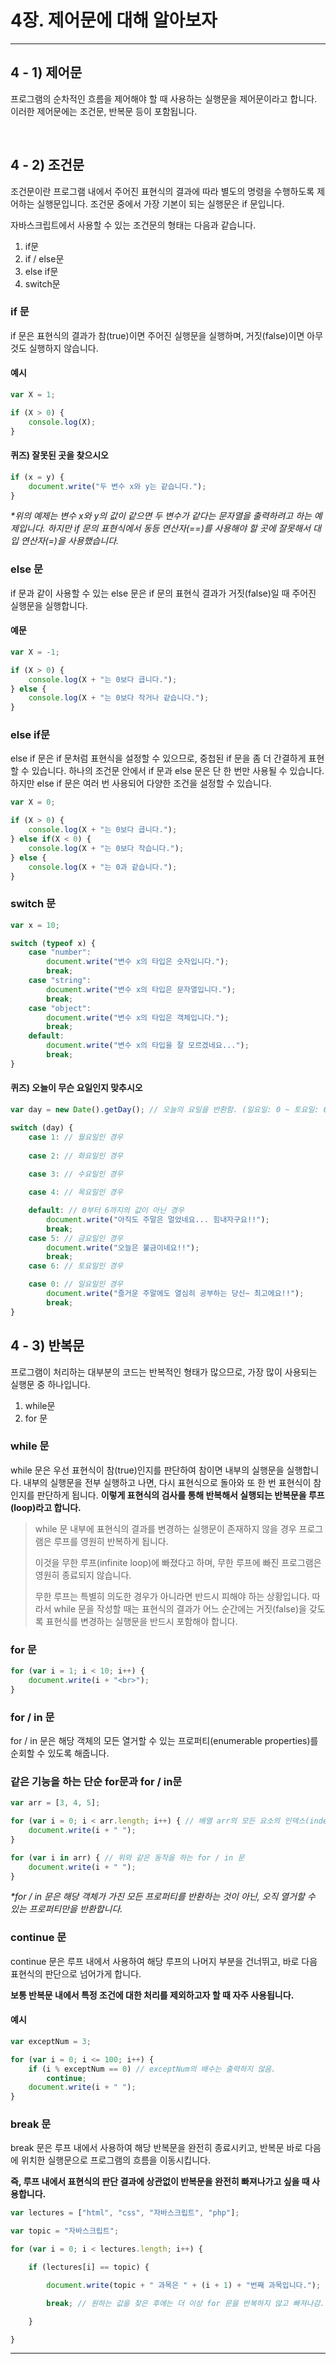 # 4장. 제어문에 대해 알아보자

***

## 4 - 1) 제어문

프로그램의 순차적인 흐름을 제어해야 할 때 사용하는 실행문을 제어문이라고 합니다.
이러한 제어문에는 조건문, 반복문 등이 포함됩니다.

<br/>

## 4 - 2) 조건문

조건문이란 프로그램 내에서 주어진 표현식의 결과에 따라 별도의 명령을 수행하도록 제어하는 실행문입니다.
조건문 중에서 가장 기본이 되는 실행문은 if 문입니다.

자바스크립트에서 사용할 수 있는 조건문의 형태는 다음과 같습니다.

1. if문
2. if / else문
3. else if문
4. switch문

### if 문

if 문은 표현식의 결과가 참(true)이면 주어진 실행문을 실행하며, 거짓(false)이면 아무것도 실행하지 않습니다.

#### 예시

```javascript
var X = 1;

if (X > 0) {
    console.log(X);
}
```

#### 퀴즈) 잘못된 곳을 찾으시오

```javascript
if (x = y) {
    document.write("두 변수 x와 y는 같습니다.");
}
```

_*위의 예제는 변수 x와 y의 값이 같으면 두 변수가 같다는 문자열을 출력하려고 하는 예제입니다.
하지만 if 문의 표현식에서 동등 연산자(==)를 사용해야 할 곳에 잘못해서 대입 연산자(=)을 사용했습니다._

### else 문

if 문과 같이 사용할 수 있는 else 문은 if 문의 표현식 결과가 거짓(false)일 때 주어진 실행문을 실행합니다.

#### 예문

```javascript
var X = -1;

if (X > 0) {
    console.log(X + "는 0보다 큽니다.");
} else {
    console.log(X + "는 0보다 작거나 같습니다.");
}
```

### else if문

else if 문은 if 문처럼 표현식을 설정할 수 있으므로, 중첩된 if 문을 좀 더 간결하게 표현할 수 있습니다.
하나의 조건문 안에서 if 문과 else 문은 단 한 번만 사용될 수 있습니다.
하지만 else if 문은 여러 번 사용되어 다양한 조건을 설정할 수 있습니다.

```javascript
var X = 0;

if (X > 0) {
    console.log(X + "는 0보다 큽니다.");
} else if(X < 0) {
    console.log(X + "는 0보다 작습니다.");
} else {
    console.log(X + "는 0과 같습니다.");
}
```

### switch 문

```javascript 
var x = 10;

switch (typeof x) {
    case "number":
        document.write("변수 x의 타입은 숫자입니다.");
        break;
    case "string":
        document.write("변수 x의 타입은 문자열입니다.");
        break;
    case "object":
        document.write("변수 x의 타입은 객체입니다.");
        break;
    default:
        document.write("변수 x의 타입을 잘 모르겠네요...");
        break;
}
```

#### 퀴즈) 오늘이 무슨 요일인지 맞추시오

```javascript
var day = new Date().getDay(); // 오늘의 요일을 반환함. (일요일: 0 ~ 토요일: 6)

switch (day) {
    case 1: // 월요일인 경우
    
    case 2: // 화요일인 경우
    
    case 3: // 수요일인 경우

    case 4: // 목요일인 경우

    default: // 0부터 6까지의 값이 아닌 경우
        document.write("아직도 주말은 멀었네요... 힘내자구요!!");
        break;
    case 5: // 금요일인 경우
        document.write("오늘은 불금이네요!!");
        break;
    case 6: // 토요일인 경우

    case 0: // 일요일인 경우
        document.write("즐거운 주말에도 열심히 공부하는 당신~ 최고에요!!");
        break;
}
```

## 4 - 3) 반복문

프로그램이 처리하는 대부분의 코드는 반복적인 형태가 많으므로, 가장 많이 사용되는 실행문 중 하나입니다.

<ol>
    <li>while문</li>
    <li>for 문</li>
</ol>

### while 문

while 문은 우선 표현식이 참(true)인지를 판단하여 참이면 내부의 실행문을 실행합니다.
내부의 실행문을 전부 실행하고 나면, 다시 표현식으로 돌아와 또 한 번 표현식이 참인지를 판단하게 됩니다.
__이렇게 표현식의 검사를 통해 반복해서 실행되는 반복문을 루프(loop)라고 합니다.__

<blockquote>
while 문 내부에 표현식의 결과를 변경하는 실행문이 존재하지 않을 경우 프로그램은 루프를 영원히 반복하게 됩니다.

이것을 무한 루프(infinite loop)에 빠졌다고 하며, 무한 루프에 빠진 프로그램은 영원히 종료되지 않습니다.

무한 루프는 특별히 의도한 경우가 아니라면 반드시 피해야 하는 상황입니다. 따라서 while 문을 작성할 때는 표현식의 결과가 어느 순간에는 거짓(false)을 갖도록 표현식를 변경하는 실행문을 반드시 포함해야 합니다.
</blockquote>

### for 문

```javascript
for (var i = 1; i < 10; i++) {
    document.write(i + "<br>");
}
```

### for / in 문

for / in 문은 해당 객체의 모든 열거할 수 있는 프로퍼티(enumerable properties)를 순회할 수 있도록 해줍니다.

### 같은 기능을 하는 단순 for문과 for / in문
```javascript
var arr = [3, 4, 5];

for (var i = 0; i < arr.length; i++) { // 배열 arr의 모든 요소의 인덱스(index)를 출력함.
    document.write(i + " ");
}

for (var i in arr) { // 위와 같은 동작을 하는 for / in 문
    document.write(i + " ");
}
```
_*for / in 문은 해당 객체가 가진 모든 프로퍼티를 반환하는 것이 아닌, 오직 열거할 수 있는 프로퍼티만을 반환합니다._

### continue 문

continue 문은 루프 내에서 사용하여 해당 루프의 나머지 부분을 건너뛰고, 바로 다음 표현식의 판단으로 넘어가게 합니다.

__보통 반복문 내에서 특정 조건에 대한 처리를 제외하고자 할 때 자주 사용됩니다.__

#### 예시 
```javascript
var exceptNum = 3;

for (var i = 0; i <= 100; i++) {
    if (i % exceptNum == 0) // exceptNum의 배수는 출력하지 않음.
        continue;
    document.write(i + " ");
}
```

### break 문

break 문은 루프 내에서 사용하여 해당 반복문을 완전히 종료시키고, 반복문 바로 다음에 위치한 실행문으로 프로그램의 흐름을 이동시킵니다.

__즉, 루프 내에서 표현식의 판단 결과에 상관없이 반복문을 완전히 빠져나가고 싶을 때 사용합니다.__

```javascript
var lectures = ["html", "css", "자바스크립트", "php"];

var topic = "자바스크립트";

for (var i = 0; i < lectures.length; i++) {

    if (lectures[i] == topic) {

        document.write(topic + " 과목은 " + (i + 1) + "번째 과목입니다.");

        break; // 원하는 값을 찾은 후에는 더 이상 for 문을 반복하지 않고 빠져나감.

    }

}
```

***
